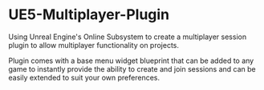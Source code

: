 # UE5-Multiplayer-Plugin

Using Unreal Engine's Online Subsystem to create a multiplayer session plugin to allow multiplayer functionality on projects.

Plugin comes with a base menu widget blueprint that can be added to any game to instantly provide the ability to create and join sessions and can be easily extended to suit your own preferences. 
